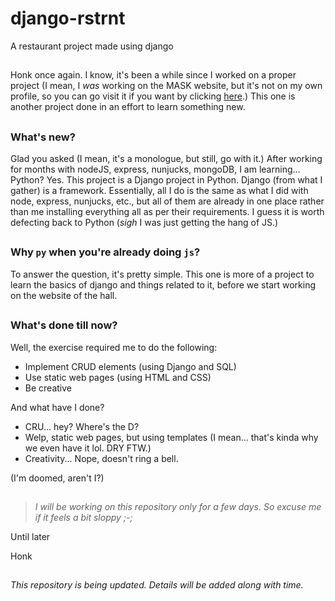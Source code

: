 # django-rstrnt
 A restaurant project made using django

##
Honk once again. I know, it's been a while since I worked on a proper project (I mean, I _was_ working on the MASK website, but it's not on my own profile, so you can go visit it if you want by clicking [here]("https://github.com/mask-tech/MASK").) This one is another project done in an effort to learn something new.

##
### What's new?
Glad you asked (I mean, it's a monologue, but still, go with it.) After working for months with nodeJS, express, nunjucks, mongoDB, I am learning... Python? Yes. This project is a Django project in Python. Django (from what I gather) is a framework. Essentially, all I do is the same as what I did with node, express, nunjucks, etc., but all of them are already in one place rather than me installing everything all as per their requirements. I guess it is worth defecting back to Python (_sigh_ I was just getting the hang of JS.)

##
### Why `py` when you're already doing `js`?
To answer the question, it's pretty simple. This one is more of a project to learn the basics of django and things related to it, before we start working on the website of the hall. 

##
### What's done till now?
Well, the exercise required me to do the following:
- Implement CRUD elements (using Django and SQL)
- Use static web pages (using HTML and CSS)
- Be creative

And what have I done?
- CRU... hey? Where's the D?
- Welp, static web pages, but using templates (I mean... that's kinda why we even have it lol. DRY FTW.)
- Creativity... Nope, doesn't ring a bell.

(I'm doomed, aren't I?)

##
> _I will be working on this repository only for a few days. So excuse me if it feels a bit sloppy ;-;_

Until later

Honk
##
_This repository is being updated. Details will be added along with time._
